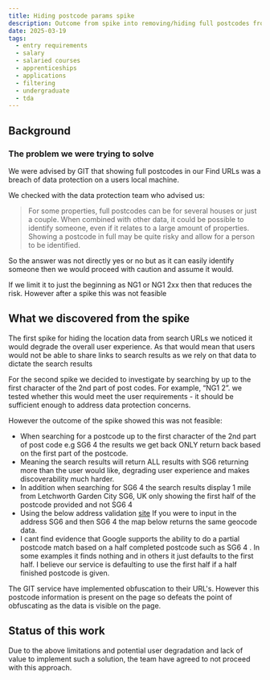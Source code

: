 ```yaml
---
title: Hiding postcode params spike
description: Outcome from spike into removing/hiding full postcodes from Find due to data protection
date: 2025-03-19
tags:
  - entry requirements
  - salary
  - salaried courses
  - apprenticeships
  - applications
  - filtering
  - undergraduate
  - tda
---
```


## Background

### The problem we were trying to solve

We were advised by GIT that showing full postcodes in our Find URLs was a breach of data protection on a users local machine.

We checked with the data protection team who advised us:

> For some properties, full postcodes can be for several houses or just a couple. When combined with other data, it could be possible to identify someone, even if it relates to a large amount of properties.
> Showing a postcode in full may be quite risky and allow for a person to be identified.

So the answer was not directly yes or no but as it can easily identify someone then we would proceed with caution and assume it would.

If we limit it to just the beginning as NG1 or NG1 2xx then that reduces the risk. However after a spike this was not feasible

## What we discovered from the spike

The first spike for hiding the location data from search URLs we noticed it would degrade the overall user experience. As that would mean that users would not be able to share links to search results as we rely on that data to dictate the search results

For the second spike we decided to investigate by searching by up to the first character of the 2nd part of post codes. For example, “NG1 2”. we tested whether this would meet the user requirements - it should be sufficient enough to address data protection concerns.

However the outcome of the spike showed this was not feasible:

- When searching for a postcode up to the first character of the 2nd part of post code e.g SG6 4 the results we get back ONLY return back based on the first part of the postcode.
- Meaning the search results will return ALL results with SG6 returning more than the user would like, degrading user experience and makes discoverability much harder.
- In addition when searching for SG6 4 the search results display 1 mile from Letchworth Garden City SG6, UK only showing the first half of the postcode provided and not SG6 4
- Using the below address validation [site](https://developers.google.com/maps/documentation/address-validation/demo) If you were to input in the address SG6 and then SG6 4 the map below returns the same geocode data.
- I cant find evidence that Google supports the ability to do a partial postcode match based on a half completed postcode such as SG6 4 . In some examples it finds nothing and in others it just defaults to the first half. I believe our service is defaulting to use the first half if a half finished postcode is given.

The GIT service have implemented obfuscation to their URL's. However this postcode information is present on the page so defeats the point of obfuscating as the data is visible on the page.
## Status of this work

Due to the above limitations and potential user degradation and lack of value to implement such a solution, the team have agreed to not proceed with this approach.
